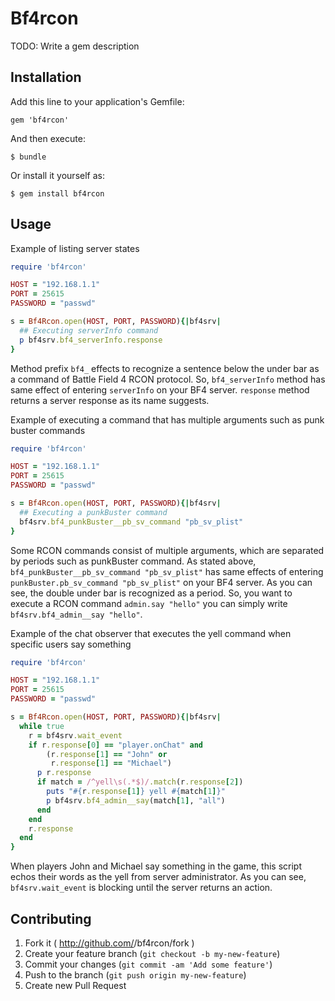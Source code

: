 # Bf4rcon

TODO: Write a gem description

## Installation

Add this line to your application's Gemfile:

    gem 'bf4rcon'

And then execute:

    $ bundle

Or install it yourself as:

    $ gem install bf4rcon

## Usage
Example of listing server states

```ruby:showstate.rb
require 'bf4rcon'

HOST = "192.168.1.1"
PORT = 25615
PASSWORD = "passwd"

s = Bf4Rcon.open(HOST, PORT, PASSWORD){|bf4srv|
  ## Executing serverInfo command
  p bf4srv.bf4_serverInfo.response
}
```

Method prefix `bf4_` effects to recognize a sentence below the under bar as a command of Battle Field 4 RCON protocol. So, `bf4_serverInfo` method has same effect of entering `serverInfo` on your BF4 server. `response` method returns a server response as its name suggests.

Example of executing a command that has multiple arguments such as punk buster commands

```ruby:pbsvplist.rb
require 'bf4rcon'

HOST = "192.168.1.1"
PORT = 25615
PASSWORD = "passwd"

s = Bf4Rcon.open(HOST, PORT, PASSWORD){|bf4srv|
  ## Executing a punkBuster command
  bf4srv.bf4_punkBuster__pb_sv_command "pb_sv_plist"
}
```

Some RCON commands consist of multiple arguments, which are separated by periods such as punkBuster command.  As stated above, `bf4_punkBuster__pb_sv_command "pb_sv_plist"` has same effects of entering `punkBuster.pb_sv_command "pb_sv_plist"` on your BF4 server.  As you can see, the double under bar is recognized as a period. So, you want to execute a RCON command `admin.say "hello"` you can simply write `bf4srv.bf4_admin__say "hello"`.

Example of the chat observer that executes the yell command when specific users say something

```ruby:chatbot.rb
require 'bf4rcon'

HOST = "192.168.1.1"
PORT = 25615
PASSWORD = "passwd"

s = Bf4Rcon.open(HOST, PORT, PASSWORD){|bf4srv|
  while true
    r = bf4srv.wait_event
    if r.response[0] == "player.onChat" and 
        (r.response[1] == "John" or
         r.response[1] == "Michael")
      p r.response
      if match = /^yell\s(.*$)/.match(r.response[2])
        puts "#{r.response[1]} yell #{match[1]}"
        p bf4srv.bf4_admin__say(match[1], "all")
      end
    end
    r.response
  end
}
```

When players John and Michael say something in the game, this script echos their words as the yell from server administrator. As you can see, `bf4srv.wait_event` is blocking until the server returns an action.

## Contributing

1. Fork it ( http://github.com/<my-github-username>/bf4rcon/fork )
2. Create your feature branch (`git checkout -b my-new-feature`)
3. Commit your changes (`git commit -am 'Add some feature'`)
4. Push to the branch (`git push origin my-new-feature`)
5. Create new Pull Request

